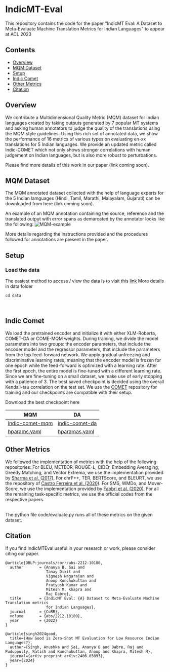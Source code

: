 # IndicMT-Eval

This repository contains the code for the paper "IndicMT Eval: A Dataset to Meta-Evaluate Machine Translation Metrics for Indian Languages" to appear at ACL 2023

## Contents

- [Overview](#overview)
- [MQM Dataset](#mqm-dataset)
- [Setup](#setup)
- [Indic Comet](#indic-comet)
- [Other Metrics](#other-metrics)
- [Citation](#citation)

## Overview

We contribute a Multidimensional Quality Metric (MQM) dataset for Indian languages created by taking outputs generated by 7 popular MT systems and asking human annotators to judge the quality of the translations using the MQM style guidelines. Using this rich set of annotated data, we show the performance of 16 metrics of various types on evaluating en-xx translations for 5 Indian languages. We provide an updated metric called Indic-COMET which not only shows stronger correlations with human judgement on Indian languages, but is also more robust to perturbations. 

Please find more details of this work in our paper (link coming soon).

## MQM Dataset

The MQM annotated dataset collected with the help of language experts for the 5 Indian lamguages (Hindi, Tamil, Marathi, Malayalam, Gujarati) can be downloaded from here (link coming soon).

An example of an MQM annotation containing the source, reference and the translated output with error spans as demarcated by the annotator looks like the following:
![MQM-example](https://github.com/AI4Bharat/IndicMT-Eval/assets/23221743/0296986f-bb89-4044-88ef-b8fb71acf9ee)

More details regarding the instructions provided and the procedures followed for annotations are present in the paper.


## Setup

### Load the data

The easiest method to access / view the data is to visit this [link](https://docs.google.com/spreadsheets/d/1HEwlBTLvN2NOXLxiBpIt_GVdHkjyvIo8DvQrncgto74/edit?usp=sharing)
More details in data folder
```
cd data
```
<br>

## Indic Comet

We load the pretrained encoder and initialize it with either XLM-Roberta, COMET-DA or COME-MQM weights. During training, we divide the model parameters into two groups: the encoder parameters, that include the encoder model and the regressor parameters, that include the parameters from the top feed-forward network. We apply gradual unfreezing and discriminative learning rates, meaning that the encoder model is frozen for one epoch while the feed-forward is optimized with a learning rate. After the first epoch, the entire model is fine-tuned with a different learning rate. Since we are fine-tuning on a small dataset, we make use of early stopping with a patience of 3. The best saved checkpoint is decided using the overall Kendall-tau correlation on the test set. We use the [COMET](https://github.com/Unbabel/COMET) repository for training and our checkpoints are compatible with their setup.

Download the best checkpoint here

| MQM | DA |
| ---- | --- |
| [indic-comet-mqm](https://objectstore.e2enetworks.net/indic-trans/Indic-COMET-MQM/checkpoints/epoch=2-step=939.ckpt) | [indic-comet-da](https://objectstore.e2enetworks.net/indic-trans/Indic-COMET-DA/checkpoints/epoch=3-step=1252.ckpt) |
| [hparams.yaml](https://objectstore.e2enetworks.net/indic-trans/Indic-COMET-MQM/checkpoints/hparams.yaml) | [hparamas.yaml](https://objectstore.e2enetworks.net/indic-trans/Indic-COMET-DA/checkpoints/hparams.yaml) |

## Other Metrics

We followed the implementation of metrics with the help of the following repositories:
 For BLEU, METEOR, ROUGE-L, CIDEr, Embedding Averaging, Greedy Matching, and Vector Extrema, we use the implementation provided by [Sharma et al. (2017)](https://github.com/Maluuba/nlg-eval). For chrF++, TER, BERTScore, and BLEURT, we use the repository of [Castro Ferreira et al. (2020)](https://github.com/WebNLG/GenerationEval).  For SMS, WMDo, and Mover-Score, we use the implementation provided by [Fabbri et al. (2020)](https://github.com/Yale-LILY/SummEval). For all the remaining task-specific metrics, we use the official codes from the respective papers.
 
 <br>
 The python file code/evaluate.py runs all of these metrics on the given dataset.

## Citation
If you find IndicMTEval useful in your research or work, please consider citing our paper.
```
@article{DBLP:journals/corr/abs-2212-10180,
  author       = {Ananya B. Sai and
                  Tanay Dixit and
                  Vignesh Nagarajan and
                  Anoop Kunchukuttan and
                  Pratyush Kumar and
                  Mitesh M. Khapra and
                  Raj Dabre},
  title        = {IndicMT Eval: {A} Dataset to Meta-Evaluate Machine Translation metrics
                  for Indian Languages},
  journal      = {CoRR},
  volume       = {abs/2212.10180},
  year         = {2022}
}

@article{singh2024good,
  title={How Good is Zero-Shot MT Evaluation for Low Resource Indian Languages?},
  author={Singh, Anushka and Sai, Ananya B and Dabre, Raj and Puduppully, Ratish and Kunchukuttan, Anoop and Khapra, Mitesh M},
  journal={arXiv preprint arXiv:2406.03893},
  year={2024}
}
```

